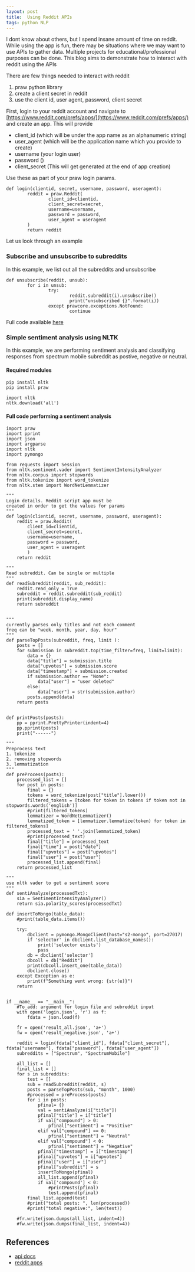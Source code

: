 ```yaml
---
layout: post
title:  Using Reddit APIs 
tags: python NLP
---
```


I dont know about others, but I spend insane amount of time on reddit. While using the app is fun, there may be situations where we may want to use APIs to gather data. Multiple projects for educational/professional purposes can be done. This blog aims to demonstrate how to interact with reddit using the APIs 

There are few things needed to interact with reddit 
1. praw python library
2. create a client secret in reddit 
3. use the client id, user agent, password, client secret 

First, login to your reddit account and navigate to [https://www.reddit.com/prefs/apps/](https://www.reddit.com/prefs/apps/) and create an app.
This will provide
- client_id (which will be under the app name as an alphanumeric string)
- user_agent (which will be the application name which  you provide to create)
- username (your login user) 
- password ()
- client_secret (This will get generated at the end of app creation)

Use these as part of your praw login params.

```
def login(clientid, secret, username, password, useragent):
        reddit = praw.Reddit(
                client_id=clientid,
                client_secret=secret,
                username=username,
                password = password,
                user_agent = useragent
        )
        return reddit
```

Let us look through an example 
### Subscribe and unsubscribe to subreddits 
In this example, we list out all the subreddits and unsubscribe 
```
def unsubscribe(reddit, unsub):
        for i in unsub:
                try:
                        reddit.subreddit(i).unsubscribe()
                        print("unsubscribed {}".format(i))
                except prawcore.exceptions.NotFound:
                        continue
```

Full code available [here](https://github.com/ARD92/reddit_scraper)

### Simple sentiment analysis using NLTK
In this example, we are performing sentiment analysis and classifying responses from spectrum mobile subreddit as postive, negative or neutral.

#### Required modules
```
pip install nltk
pip install praw

import nltk
nltk.download('all')
```

#### Full code performing a sentiment analysis
```
import praw
import pprint
import json
import argparse
import nltk
import pymongo

from requests import Session
from nltk.sentiment.vader import SentimentIntensityAnalyzer
from nltk.corpus import stopwords
from nltk.tokenize import word_tokenize
from nltk.stem import WordNetLemmatizer

"""
Login details. Reddit script app must be 
created in order to get the values for params
"""
def login(clientid, secret, username, password, useragent):
	reddit = praw.Reddit(
		client_id=clientid, 
		client_secret=secret,
		username=username,
		password = password,
		user_agent = useragent
		)
	return reddit

"""
Read subreddit. Can be single or multiple
"""
def readSubreddit(reddit, sub_reddit):
	reddit.read_only = True
	subreddit = reddit.subreddit(sub_reddit)
	print(subreddit.display_name)
	return subreddit


"""
currently parses only titles and not each comment
freq can be "week, month, year, day, hour"
"""
def parseTopPosts(subreddit, freq, limit ):
	posts = []
	for submission in subreddit.top(time_filter=freq, limit=limit):
		data = {}
		data["title"] = submission.title
		data["upvotes"] = submission.score
		data["timestamp"] = submission.created
		if submission.author == "None":
			data["user"] = "user deleted"
		else:
			data["user"] = str(submission.author)
		posts.append(data)
	return posts


def printPosts(posts):
	pp = pprint.PrettyPrinter(indent=4)
	pp.pprint(posts)
	print("------")

"""
Preprocess text 
1. tokenize
2. removing stopwords
3. lemmatization 
"""
def preProcess(posts):
	processed_list = []
	for post in posts:
		final = {}
		tokens = word_tokenize(post["title"].lower())
		filtered_tokens = [token for token in tokens if token not in stopwords.words('english')]
		#print(filtered_tokens)
		lemmatizer = WordNetLemmatizer()
		lemmatized_token = [lemmatizer.lemmatize(token) for token in filtered_tokens]
		processed_text = ' '.join(lemmatized_token)
		#print(processed_text)
		final["title"] = processed_text
		final["time"] = post["date"]
		final["upvotes"] = post["upvotes"]
		final["user"] = post["user"]
		processed_list.append(final)
	return processed_list

"""
use nltk vader to get a sentiment score
"""
def sentiAnalyze(processedTxt):
	sia = SentimentIntensityAnalyzer()
	return sia.polarity_scores(processedTxt)

def insertToMongo(table_data):
    #print(table_data.items())
    
    try:
        dbclient = pymongo.MongoClient(host="s2-mongo", port=27017)
        if 'selector' in dbclient.list_database_names():
            print('selector exists')
            pass
        db = dbclient['selector']
        dbcoll = db["Reddit"]
        print(dbcoll.insert_one(table_data))
        dbclient.close()
    except Exception as e:
        print(f"Something went wrong: {str(e)}")
    return


if __name__ == "__main__":
	#To_add: argument for login file and subreddit input
	with open('login.json', 'r') as f:
		fdata = json.load(f)

	fr = open('result_all.json', 'a+')
	fw = open('result_negative.json', 'a+')

	reddit = login(fdata["client_id"], fdata["client_secret"], fdata["username"], fdata["password"], fdata["user_agent"])
	subreddits = ["Spectrum", "SpectrumMobile"]

	all_list = []
	final_list = [] 
	for s in subreddits:
		test = []
		sub = readSubreddit(reddit, s)
		posts = parseTopPosts(sub, "month", 1000)
		#processed = preProcess(posts)
		for i in posts:
			pfinal= {}
			val = sentiAnalyze(i["title"])
			pfinal["title"] = i["title"]
			if val["compound"] > 0:
				pfinal["sentiment"] = "Positive"
			elif val["compound"] == 0:
				pfinal["sentiment"] = "Neutral"
			elif val["compound"] < 0:
				pfinal["sentiment"] = "Negative"
			pfinal["timestamp"] = i["timestamp"]
			pfinal["upvotes"] = i["upvotes"]
			pfinal["user"] = i["user"]
			pfinal["subreddit"] = s
			insertToMongo(pfinal)
			all_list.append(pfinal)
			if val['compound'] < 0:
				#printPosts(pfinal)
				test.append(pfinal)
		final_list.append(test)
		#print("total posts: ", len(processed))
		#print("total negative:", len(test))
        
	#fr.write(json.dumps(all_list, indent=4))
	#fw.write(json.dumps(final_list, indent=4))
```

## References
- [api docs](https://www.reddit.com/dev/api)
- [reddit apps](https://www.reddit.com/prefs/apps/)


